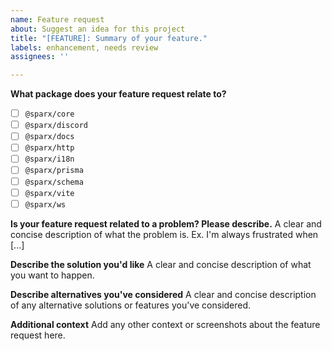 ```yaml
---
name: Feature request
about: Suggest an idea for this project
title: "[FEATURE]: Summary of your feature."
labels: enhancement, needs review
assignees: ''

---
```


**What package does your feature request relate to?**
- [ ] `@sparx/core`
- [ ] `@sparx/discord`
- [ ] `@sparx/docs`
- [ ] `@sparx/http`
- [ ] `@sparx/i18n`
- [ ] `@sparx/prisma`
- [ ] `@sparx/schema`
- [ ] `@sparx/vite`
- [ ] `@sparx/ws`

**Is your feature request related to a problem? Please describe.**
A clear and concise description of what the problem is. Ex. I'm always frustrated when [...]

**Describe the solution you'd like**
A clear and concise description of what you want to happen.

**Describe alternatives you've considered**
A clear and concise description of any alternative solutions or features you've considered.

**Additional context**
Add any other context or screenshots about the feature request here.
